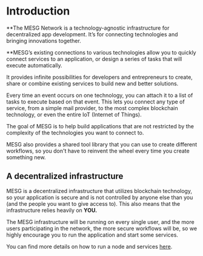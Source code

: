 # Introduction

**The MESG Network is a technology-agnostic infrastructure for decentralized app development. It’s for connecting technologies and bringing innovations together.  
  
**MESG’s existing connections to various technologies allow you to quickly connect services to an application, or design a series of tasks that will execute automatically.  
  
It provides infinite possibilities for developers and entrepreneurs to create, share or combine existing services to build new and better solutions.

Every time an event occurs on one technology, you can attach it to a list of tasks to execute based on that event. This lets you connect any type of service, from a simple mail provider, to the most complex blockchain technology, or even the entire IoT \(Internet of Things\).

The goal of MESG is to help build applications that are not restricted by the complexity of the technologies you want to connect to.

MESG also provides a shared tool library that you can use to create different workflows, so you don't have to reinvent the wheel every time you create something new.

## A decentralized infrastructure

MESG is a decentralized infrastructure that utilizes blockchain technology, so your application is secure and is not controlled by anyone else than you \(and the people you want to give access to\). This also means that the infrastructure relies heavily on **YOU.**

The MESG infrastructure will be running on every single user, and the more users participating in the network, the more secure workflows will be, so we highly encourage you to run the application and start some services.

You can find more details on how to run a node and services [here](https://github.com/mesg-foundation/documentation/tree/b3d92737e4dfd41f30e20d0ab1f2b8dbbf045a2d/node/README.md).

